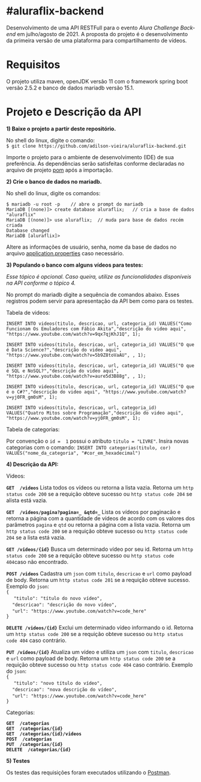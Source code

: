 # #aluraflix-backend
Desenvolvimento de uma API RESTFull para o evento *Alura Challenge Back-end* em julho/agosto de 2021. A proposta do projeto é o desenvolvimento da primeira versão de uma plataforma para compartilhamento de vídeos.

# Requisitos
O projeto utiliza maven, openJDK versão 11 com o framework spring boot versão 2.5.2 e banco de dados mariadb versão 15.1.

# Projeto e Descrição da API

**1) Baixe o projeto a partir deste repositório.** <br />

No shell do linux, digite o comando: <br />
`$ git clone https://github.com/adilson-vieira/aluraflix-backend.git`

Importe o projeto para o ambiente de desenvolvimento (IDE) de sua preferência. As dependências serão satisfeitas conforme declaradas no arquivo de projeto [pom](https://github.com/adilson-vieira/aluraflix-backend/blob/main/pom.xml) após a importação.

**2) Crie o banco de dados no mariadb.**

No shell do linux, digite os comandos:

`$ mariadb -u root -p    // abre o prompt do mariadb` <br />
`MariaDB [(none)]> create database aluraflix;   // cria a base de dados "aluraflix" ` <br />
`MariaDB [(none)]> use aluraflix;  // muda para base de dados recém criada ` <br />
`Database changed` <br />
`MariaDB [aluraflix]>`

Altere as informações de usuário, senha, nome da base de dados no arquivo [application.properties](https://github.com/adilson-vieira/aluraflix-backend/blob/main/src/main/resources/application.properties) caso necessário.

**3) Populando o banco com alguns vídeos para testes:**

*Esse tópico é opcional. Caso queira, utilize as funcionalidades disponíveis na API conforme o tópico 4.*

No prompt do mariadb digite a sequência de comandos abaixo. Esses registros podem servir para apresentação da API bem como para os testes.

Tabela de videos:

`INSERT INTO videos(titulo, descricao, url, categoria_id) VALUES("Como Funcionam Os Emuladores com Fábio Akita","descrição do video aqui", "https://www.youtube.com/watch?v=9qx7qjKhJ1Q", 1);`

`INSERT INTO videos(titulo, descricao, url, categoria_id) VALUES("O que é Data Science?","descrição do video aqui", "https://www.youtube.com/watch?v=5b9Z8toVaAU", , 1);`

`INSERT INTO videos(titulo, descricao, url, categoria_id) VALUES("O que é SQL e NoSQL?","descrição do video aqui", "https://www.youtube.com/watch?v=aure5d3B88g", , 1);`

`INSERT INTO videos(titulo, descricao, url, categoria_id) VALUES("O que é o C#?","descrição do video aqui", "https://www.youtube.com/watch?v=yj0FR_gm0sM", 1);`

`INSERT INTO videos(titulo, descricao, url, categoria_id) VALUES("Quatro Mitos sobre Programação","descrição do video aqui", "https://www.youtube.com/watch?v=yj0FR_gm0sM", 1);`

Tabela de categorias:

Por convenção o `id =  1` possui o atributo `titulo = "LIVRE"`. Insira novas categorias com o comando:
`INSERT INTO categorias(titulo, cor) VALUES("nome_da_categoria", "#cor_em_hexadecimal")`

**4) Descrição da API:** 

Videos:

**`GET  /videos`**     Lista todos os vídeos ou retorna a lista vazia. Retorna um `http status code 200` se a requição obteve sucesso ou `http status code 204` se alista está vazia.

**`GET  /videos/pagina?pagina=_ &qtd=_`**     Lista os vídeos por paginacão e retorna a página com a quantidade de vídeos de acordo com os valores dos parâmetros `pagina` e `qtd` ou retorna a página com a lista vazia. Retorna um `http status code 200` se a requição obteve sucesso ou `http status code 204` se a lista está vazia.

**`GET /videos/{id}`**    Busca um determinado vídeo por seu id. Retorna um `http status code 200` se a requição obteve sucesso ou `http status code 404`caso não encontrado.

**`POST /videos`**     Cadastra um `json` com `titulo`, `descricao` e `url` como payload de body. Retorna um `http status code 201` se a requição obteve sucesso. Exemplo do `json`: 
<br />`{` <br />
          &nbsp;&nbsp;&nbsp;&nbsp; `"titulo": "título do novo vídeo",` <br />
          &nbsp;&nbsp;&nbsp;&nbsp;`"descricao": "descrição do novo vídeo",`   
          &nbsp;&nbsp;&nbsp;&nbsp;`"url": "https://www.youtube.com/watch?v=code_here"`     
`}` <br />

**`DELETE /videos/{id}`**   Exclui um determinado vídeo informando o id. Retorna um `http status code 200` se a requição obteve sucesso ou `http status code 404` caso contrário.

**`PUT /videos/{id}`**    Atualiza um vídeo e utiliza um `json` com `titulo`, `descricao` e `url` como payload de body. Retorna um `http status code 200` se a requição obteve sucesso ou `http status code 404` caso contrário. Exemplo do `json`: 
<br />`{` <br />
          &nbsp;&nbsp;&nbsp;&nbsp; `"titulo": "novo título do vídeo",` <br />
          &nbsp;&nbsp;&nbsp;&nbsp;`"descricao": "nova descrição do vídeo",`   
          &nbsp;&nbsp;&nbsp;&nbsp;`"url": "https://www.youtube.com/watch?v=code_here"`     
`}` <br />

Categorias: 

**`GET  /categorias`**  <br /> 
**`GET  /categorias/{id}`** <br />
**`GET  /categorias/{id}/videos`** <br />
**`POST  /categorias`** <br />
**`PUT  /categorias/{id}`** <br />
**`DELETE  /categorias/{id}`** <br />


**5) Testes**

Os testes das requisições foram executados utilizando o [Postman](https://www.postman.com).

